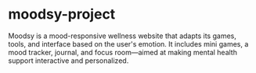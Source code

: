 # moodsy-project
Moodsy is a mood-responsive wellness website that adapts its games, tools, and interface based on the user's emotion. It includes mini games, a mood tracker, journal, and focus room—aimed at making mental health support interactive and personalized.

